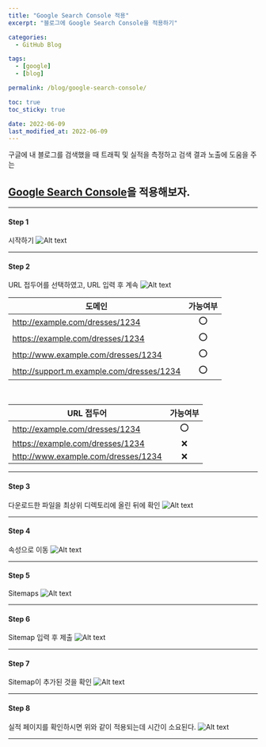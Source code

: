 ```yaml
---
title: "Google Search Console 적용"
excerpt: "블로그에 Google Search Console을 적용하기"

categories:
  - GitHub Blog

tags:
  - [google]
  - [blog]

permalink: /blog/google-search-console/

toc: true
toc_sticky: true

date: 2022-06-09
last_modified_at: 2022-06-09
---
```


구글에 내 블로그를 검색했을 때 트래픽 및 실적을 측정하고 검색 결과 노출에 도움을 주는
## [Google Search Console](https://github.com/apps/utterances)을 적용해보자.
* * *

#### Step 1
시작하기
![Alt text](/assets/images/posts/google-search-console/1.png "1")
* * *

#### Step 2
URL 접두어를 선택하였고, URL 입력 후 계속
![Alt text](/assets/images/posts/google-search-console/2.png "2")

|<center>도메인</center>|가능여부|
|------|:-------:|
|http://example.com/dresses/1234|⭕|
|https://example.com/dresses/1234|⭕|
|http://www.example.com/dresses/1234|⭕|
|http://support.m.example.com/dresses/1234|⭕|

<br>

|<center>URL 접두어</center>|가능여부|
|------|:----------:|
|http://example.com/dresses/1234|⭕|
|https://example.com/dresses/1234|❌|
|http://www.example.com/dresses/1234|❌|

* * *

#### Step 3
다운로드한 파일을 최상위 디렉토리에 올린 뒤에 확인
![Alt text](/assets/images/posts/google-search-console/3.png "3")
* * *

#### Step 4
속성으로 이동
![Alt text](/assets/images/posts/google-search-console/4.png "4")
* * *

#### Step 5
Sitemaps
![Alt text](/assets/images/posts/google-search-console/5.png "5")
* * *

#### Step 6
Sitemap 입력 후 제출
![Alt text](/assets/images/posts/google-search-console/6.png "6")
* * *

#### Step 7
Sitemap이 추가된 것을 확인
![Alt text](/assets/images/posts/google-search-console/7.png "7")
* * *

#### Step 8
실적 페이지를 확인하시면 위와 같이 적용되는데 시간이 소요된다.
![Alt text](/assets/images/posts/google-search-console/8.png "8")
* * *